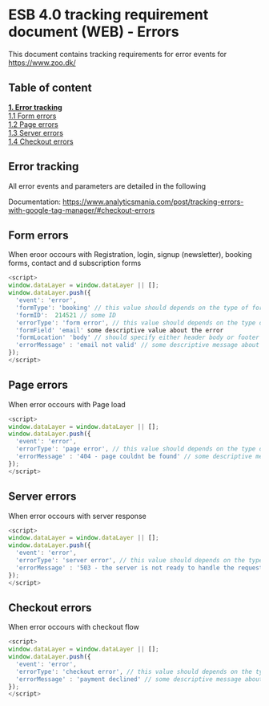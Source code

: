 # ESB 4.0 tracking requirement document (WEB) - Errors
This document contains tracking requirements for error events for https://www.zoo.dk/

## Table of content
[**1. Error tracking**](#error-tracking) <br/>
[1.1 Form errors](#form-errors) <br/>
[1.2 Page errors](#page-errors) <br/>
[1.3 Server errors](#server-errors) <br/>
[1.4 Checkout errors](#checkout-errors) <br/>


## Error tracking
All error events and parameters are detailed in the following

Documentation: https://www.analyticsmania.com/post/tracking-errors-with-google-tag-manager/#checkout-errors

## Form errors
When eroor occours with Registration, login, signup (newsletter), booking forms, contact and d subscription forms

````javascript
<script>
window.dataLayer = window.dataLayer || [];
window.dataLayer.push({
  'event': 'error',
  'formType': 'booking' // this value should depends on the type of form, e.g Registration, contact etc. 
  'formID':  214521 // some ID
  'errorType': 'form error', // this value should depends on the type of error, e.g. form error, checkout error, etc.
  'formField' 'email' some descriptive value about the error
  'formLocation' 'body' // should specify either header body or footer  
  'errorMessage' : 'email not valid' // some descriptive message about the error
});
</script>
````

## Page errors
When error occours with Page load 

````javascript
<script>
window.dataLayer = window.dataLayer || [];
window.dataLayer.push({
  'event': 'error',
  'errorType': 'page error', // this value should depends on the type of error, e.g. form error, checkout error, etc.
  'errorMessage' : '404 - page couldnt be found' // some descriptive message about the error
});
</script>
````

## Server errors
When error occours with server response 

````javascript
<script>
window.dataLayer = window.dataLayer || [];
window.dataLayer.push({
  'event': 'error',
  'errorType': 'server error', // this value should depends on the type of error, e.g. form error, checkout error, etc.
  'errorMessage' : '503 - the server is not ready to handle the request.' // some descriptive message about the error
});
</script>
````

##  Checkout errors
When error occours with checkout flow  

````javascript
<script>
window.dataLayer = window.dataLayer || [];
window.dataLayer.push({
  'event': 'error',
  'errorType': 'checkout error', // this value should depends on the type of error, e.g. form error, checkout error, etc.
  'errorMessage' : 'payment declined' // some descriptive message about the error eg. payment cancelled,  
});
</script>
````

